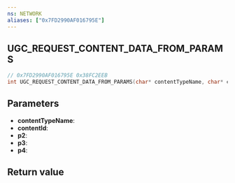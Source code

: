 ```yaml
---
ns: NETWORK
aliases: ["0x7FD2990AF016795E"]
---
```

## UGC_REQUEST_CONTENT_DATA_FROM_PARAMS

```c
// 0x7FD2990AF016795E 0x38FC2EEB
int UGC_REQUEST_CONTENT_DATA_FROM_PARAMS(char* contentTypeName, char* contentId, int p2, int p3, int p4);
```


## Parameters
* **contentTypeName**: 
* **contentId**: 
* **p2**: 
* **p3**: 
* **p4**: 

## Return value
